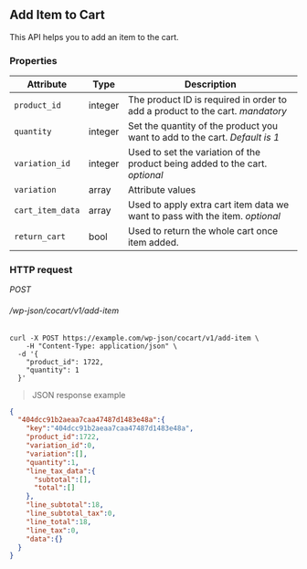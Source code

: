 ## Add Item to Cart ##

This API helps you to add an item to the cart.

### Properties ###

| Attribute        | Type      | Description       |
| ---------------- | --------- | ----------------- |
| `product_id`     | integer   | The product ID is required in order to add a product to the cart. <i class="label label-info">mandatory</i> |
| `quantity`       | integer   | Set the quantity of the product you want to add to the cart. <i class="label label-info">Default is 1</i> |
| `variation_id`   | integer   | Used to set the variation of the product being added to the cart. <i class="label label-info">optional</i> |
| `variation`      | array     | Attribute values |
| `cart_item_data` | array     | Used to apply extra cart item data we want to pass with the item. <i class="label label-info">optional</i> |
| `return_cart`    | bool      | Used to return the whole cart once item added. |

### HTTP request ###

<div class="api-endpoint">
	<div class="endpoint-data">
		<i class="label label-post">POST</i>
		<h6>/wp-json/cocart/v1/add-item</h6>
	</div>
</div>

```shell
curl -X POST https://example.com/wp-json/cocart/v1/add-item \
	-H "Content-Type: application/json" \
  -d '{
    "product_id": 1722,
    "quantity": 1
  }'
```

> JSON response example

```json
{
  "404dcc91b2aeaa7caa47487d1483e48a":{
    "key":"404dcc91b2aeaa7caa47487d1483e48a",
    "product_id":1722,
    "variation_id":0,
    "variation":[],
    "quantity":1,
    "line_tax_data":{
      "subtotal":[],
      "total":[]
    },
    "line_subtotal":18,
    "line_subtotal_tax":0,
    "line_total":18,
    "line_tax":0,
    "data":{}
  }
}
```
